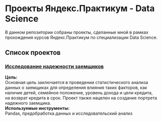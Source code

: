 # Проекты Яндекс.Практикум - Data Science

В данном репозитории собраны проекты, сделанные мной в рамках прохождения курсов Яндекс.Практикум по специализации Data Science.

## Список проектов

### [Исследование надежности заемщиков](https://github.com/SergeyKrasikov/yandex-praktikum-projects/blob/master/Исследование%20надёжности%20заёмщиков)

**Цель:**\
Основная цель заключается в проведении статистического анализа данных о заемщиках для определения влияния таких факторов, как наличие детей, семейное положение, уровень дохода и цели кредита, на возврат кредита в срок. Проект также нацелен на создание портрета надежного заемщика.
\
**Используемые инструменты:**\
Pandas, предобработка данных и исследовательский анализ
